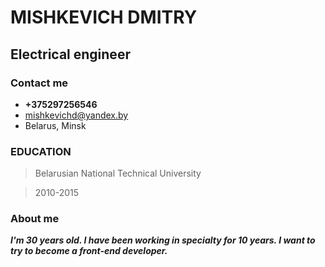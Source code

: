 # MISHKEVICH DMITRY
## Electrical engineer

### Contact me
* **+375297256546**
* <mishkevichd@yandex.by>
* Belarus, Minsk

### EDUCATION

>Belarusian National Technical University

>2010-2015

### About me

***I'm 30 years old. I have been working in specialty for 10 years. I want to try to become a front-end developer.***